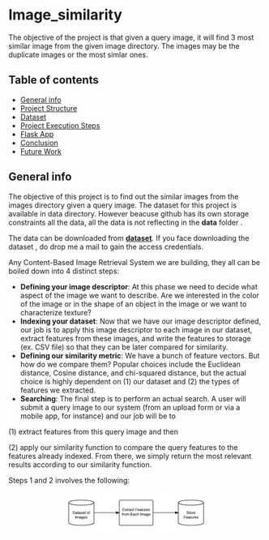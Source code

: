 # Image_similarity
The objective of the project is that given a query image, it will find 3 most similar image from the given image directory. The images may be the duplicate images or the most simlar ones.

## Table of contents
* [General info](#general-info)
* [Project Structure](#project_str)
* [Dataset](#data)
* [Project Execution Steps](#project)
* [Flask App](#flask)
* [Conclusion](#conclusion)
* [Future Work](#future)

<a name="general-info"></a>
## General info

The objective of this project is to find out the similar images from the images directory given a query image. The dataset for this project is available in data directory. However beacuse github has its own storage constraints all the data, all the data is not reflecting in the **data** folder . 

The data can be downloaded from **[dataset](https://drive.google.com/open?id=1_Qww0NbYJOH17IiTr7bgXWQTQTFD-V9R)**. If you face downloading the dataset , do drop me a mail to gain the access credentials.

Any Content-Based Image Retrieval System we are building, they all can be boiled down into 4 distinct steps:

* **Defining your image descriptor**: At this phase we need to decide what aspect of the image we want to describe. Are we interested in the color of the image or in the shape of an object in the image or we want to characterize texture?
* **Indexing your dataset**: Now that we have our image descriptor defined, our job is to apply this image descriptor to each image in our dataset, extract features from these images, and write the features to storage (ex. CSV file) so that they can be later compared for similarity.
* **Defining our similarity metric**: We have a bunch of feature vectors. But how do we compare them? Popular choices include the Euclidean distance, Cosine distance, and chi-squared distance, but the actual choice is highly dependent on (1) our dataset and (2) the types of features we extracted.
* **Searching**: The final step is to perform an actual search. A user will submit a query image to our system (from an upload form or via a mobile app, for instance) and our job will be to 

(1) extract features from this query image and then 

(2) apply our similarity function to compare the query features to the features already indexed. From there, we simply return the most relevant results according to our similarity function.

Steps 1 and 2 involves the following:

<div style="text-align: center"><img src="images/preprocessing_and_indexing.jpg" width="300"/></div>
